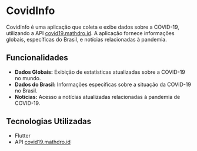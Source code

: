 # CovidInfo

CovidInfo é uma aplicação que coleta e exibe dados sobre a COVID-19, utilizando a API [covid19.mathdro.id](https://covid19.mathdro.id/api). A aplicação fornece informações globais, específicas do Brasil, e notícias relacionadas à pandemia.

## Funcionalidades

- **Dados Globais:** Exibição de estatísticas atualizadas sobre a COVID-19 no mundo.
- **Dados do Brasil:** Informações específicas sobre a situação da COVID-19 no Brasil.
- **Notícias:** Acesso a notícias atualizadas relacionadas à pandemia de COVID-19.

## Tecnologias Utilizadas

- Flutter
- API [covid19.mathdro.id](https://covid19.mathdro.id/api)
